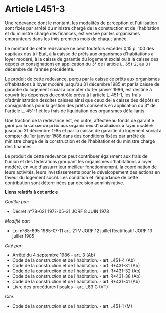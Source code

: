 # Article L451-3

Une redevance dont le montant, les modalités de perception et l'utilisation sont fixés par arrêté du ministre chargé de la
construction et de l'habitation et du ministre chargé des finances, est versée par les organismes emprunteurs dans les trois
premiers mois de chaque année.

Le montant de cette redevance ne peut toutefois excéder 0,15 p. 100 des capitaux dus à l'Etat, à la caisse de prêts aux
organismes d'habitations à loyer modéré, à la caisse de garantie du logement social ou à la caisse des dépôts et
consignations en application du 3° de l'article L. 351-2, au 31 décembre de l'année précédente.

Le produit de cette redevance, perçu par la caisse de prêts aux organismes d'habitations à loyer modéré jusqu'au 31 décembre
1985 et par la caisse de garantie du logement social à compter du 1er janvier 1986, est destiné à couvrir les dépenses du
contrôle prévu à l'article L. 451-1, les frais d'administration desdites caisses ainsi que ceux de la caisse des dépôts et
consignations pour la gestion des prêts consentis en application du 3° de l'article L. 451-1 et les frais de liquidation des
organismes défaillants.

Une fraction de la redevance est, en outre, affectée au fonds de garantie géré par la caisse de prêts aux organismes
d'habitations à loyer modéré jusqu'au 31 décembre 1985 et par la caisse de garantie du logement social à compter du 1er
janvier 1986 dans des conditions fixées par arrêté du ministre chargé de la construction et de l'habitation et du ministre
chargé des finances.

Le produit de cette redevance peut contribuer également aux frais de l'union et des fédérations groupant les organismes
d'habitations à loyer modéré, en vue d'assurer leur meilleur fonctionnement, la coordination de leurs activités, leurs
investissements pour le développement des actions en faveur du logement social. Les condition et l'importance de cette
contribution sont déterminées par décision administrative.

**Liens relatifs à cet article**

_Codifié par_:

  - Décret n°78-621 1978-05-31 JORF 8 JUIN 1978

_Modifié par_:

  - Loi n°85-695 1985-07-11 art. 21 V JORF 12 juillet Rectificatif JORF 13 juillet 1985

_Cité par_:

  - Arrêté du 4 septembre 1986 - art. 3 (Ab)
  - Code de la construction et de l'habitation. - art. L451-4 (Ab)
  - Code de la construction et de l'habitation. - art. R*431-31 (Ab)
  - Code de la construction et de l'habitation. - art. R*431-32 (Ab)
  - Code de la construction et de l'habitation. - art. R*431-38 (Ab)
  - Code de la construction et de l'habitation. - art. R*431-41 (Ab)
  - Livre des procédures fiscales - art. L83 C (VT)

_Cite_:

  - Code de la construction et de l'habitation. - art. L451-1 (M)
